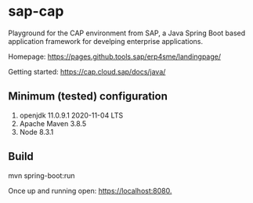 # sap-cap

Playground for the CAP environment from SAP, a Java Spring Boot based application framework for develping enterprise applications.

Homepage: https://pages.github.tools.sap/erp4sme/landingpage/

Getting started: https://cap.cloud.sap/docs/java/

## Minimum (tested) configuration

1. openjdk 11.0.9.1 2020-11-04 LTS
2. Apache Maven 3.8.5
3. Node 8.3.1

## Build

mvn spring-boot:run

Once up and running open: [https://localhost:8080.](http://localhost:8080/)
